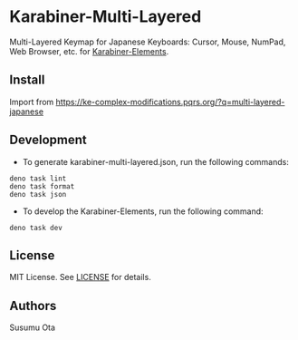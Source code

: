 # Karabiner-Multi-Layered

Multi-Layered Keymap for Japanese Keyboards: Cursor, Mouse, NumPad, Web Browser, etc. for [Karabiner-Elements](https://karabiner-elements.pqrs.org/).

## Install

Import from https://ke-complex-modifications.pqrs.org/?q=multi-layered-japanese

## Development

- To generate karabiner-multi-layered.json, run the following commands:

```shell
deno task lint
deno task format
deno task json
```

- To develop the Karabiner-Elements, run the following command:

```shell
deno task dev
```

## License

MIT License. See [LICENSE](LICENSE) for details.

## Authors

Susumu Ota
